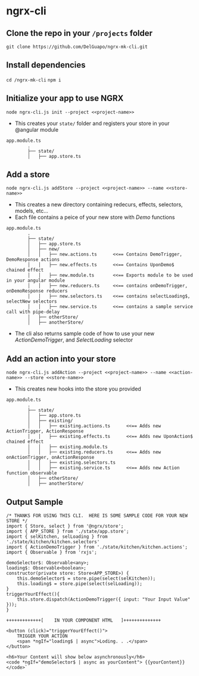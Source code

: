 # ngrx-cli
## Clone the repo in your `/projects` folder
`git clone https://github.com/DelGuapo/ngrx-mk-cli.git`
## Install dependencies
`cd /ngrx-mk-cli`
`npm i`
## Initialize your app to use NGRX 
`node ngrx-cli.js init --project <<project-name>>`
- This creates your `state/` folder and registers your store in your @angular module
```
app.module.ts
        .
        ├── state/
        │   ├── app.store.ts
```
## Add a store
`node ngrx-cli.js addStore --project <<project-name>> --name <<store-name>>`
- This creates a new directory containing redecurs, effects, selectors, models, etc...
- Each file contains a peice of your new store with *Demo* functions
```
app.module.ts
        .
        ├── state/
        │   ├── app.store.ts
        │   ├── new/
        │   │   ├── new.actions.ts      <<== Contains DemoTrigger, DemoResponse actions
        │   │   ├── new.effects.ts      <<== Contains UponDemo$ chained effect
        │   │   ├── new.module.ts       <<== Exports module to be used in your angular module
        │   │   ├── new.reducers.ts     <<== contains onDemoTrigger, onDemoResponse reducers
        │   │   ├── new.selectors.ts    <<== contains selectLoading$, selectNew selectors
        │   │   ├── new.service.ts      <<== contains a sample service call with pipe-delay
        │   ├── otherStore/
        │   ├── anotherStore/
```
- The cli also returns sample code of how to use your new *ActionDemoTrigger*, and *SelectLoading* selector
## Add an action into your store
`node ngrx-cli.js addAction --project <<project-name>> --name <<action-name>> --store <<store-name>>`    
- This creates new hooks into the store you provided
```
app.module.ts
        .
        ├── state/
        │   ├── app.store.ts
        │   ├── existing/
        │   │   ├── existing.actions.ts      <<== Adds new ActionTrigger, ActionResponse
        │   │   ├── existing.effects.ts      <<== Adds new UponAction$ chained effect
        │   │   ├── existing.module.ts       
        │   │   ├── existing.reducers.ts     <<== Adds new onActionTrigger, onActionResponse
        │   │   ├── existing.selectors.ts    
        │   │   ├── existing.service.ts      <<== Adds new Action function observable
        │   ├── otherStore/
        │   ├── anotherStore/
```

## Output Sample
```
/* THANKS FOR USING THIS CLI.  HERE IS SOME SAMPLE CODE FOR YOUR NEW STORE */
import { Store, select } from '@ngrx/store';
import { APP_STORE } from './state/app.store';
import { selKitchen, selLoading } from './state/kitchen/kitchen.selectors'
import { ActionDemoTrigger } from './state/kitchen/kitchen.actions';
import { Observable } from 'rxjs';

demoSelector$: Observable<any>;
loading$: Observable<boolean>;
constructor(private store: Store<APP_STORE>) {
    this.demoSelector$ = store.pipe(select(selKitchen));
    this.loading$ = store.pipe(select(selLoading));
}
triggerYourEffect(){
    this.store.dispatch(ActionDemoTrigger({ input: "Your Input Value" }));
}

+++++++++++++[    IN YOUR COMPONENT HTML   ]++++++++++++++

<button (click)="triggerYourEffect()">
    TRIGGER YOUR ACTION 
    <span *ngIf="loading$ | async">Loding. . .</span>
</button>

<h6>Your Content will show below asynchronously</h6>
<code *ngIf="demoSelector$ | async as yourContent"> {{yourContent}}</code>`
```
